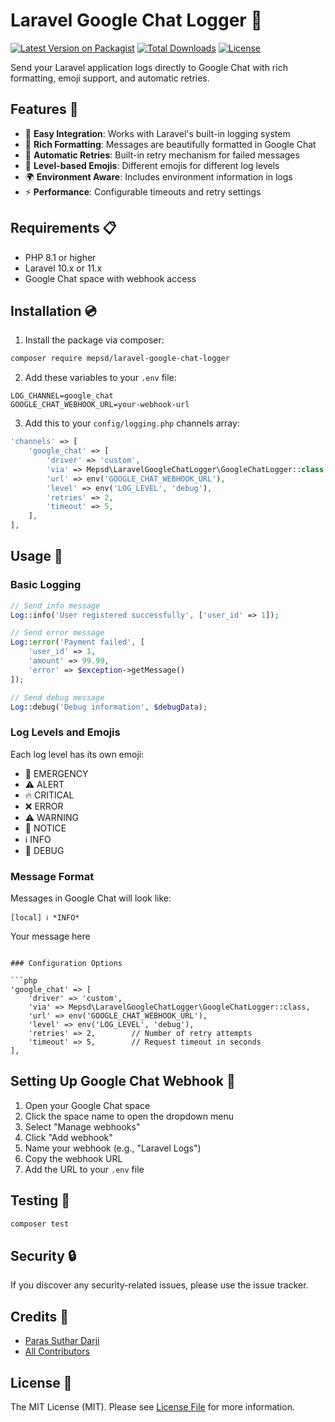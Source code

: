 # Laravel Google Chat Logger 🚀

[![Latest Version on Packagist](https://img.shields.io/packagist/v/mepsd/laravel-google-chat-logger.svg?style=flat-square)](https://packagist.org/packages/mepsd/laravel-google-chat-logger)
[![Total Downloads](https://img.shields.io/packagist/dt/mepsd/laravel-google-chat-logger.svg?style=flat-square)](https://packagist.org/packages/mepsd/laravel-google-chat-logger)
[![License](https://img.shields.io/packagist/l/mepsd/laravel-google-chat-logger.svg?style=flat-square)](https://packagist.org/packages/mepsd/laravel-google-chat-logger)

Send your Laravel application logs directly to Google Chat with rich formatting, emoji support, and automatic retries.

## Features 🌟

- 🎯 **Easy Integration**: Works with Laravel's built-in logging system
- 🎨 **Rich Formatting**: Messages are beautifully formatted in Google Chat
- 🔄 **Automatic Retries**: Built-in retry mechanism for failed messages
- 🎯 **Level-based Emojis**: Different emojis for different log levels
- 🌍 **Environment Aware**: Includes environment information in logs
- ⚡ **Performance**: Configurable timeouts and retry settings

## Requirements 📋

- PHP 8.1 or higher
- Laravel 10.x or 11.x
- Google Chat space with webhook access

## Installation 💿

1. Install the package via composer:
```bash
composer require mepsd/laravel-google-chat-logger
```

2. Add these variables to your `.env` file:
```env
LOG_CHANNEL=google_chat
GOOGLE_CHAT_WEBHOOK_URL=your-webhook-url
```

3. Add this to your `config/logging.php` channels array:
```php
'channels' => [
    'google_chat' => [
        'driver' => 'custom',
        'via' => Mepsd\LaravelGoogleChatLogger\GoogleChatLogger::class,
        'url' => env('GOOGLE_CHAT_WEBHOOK_URL'),
        'level' => env('LOG_LEVEL', 'debug'),
        'retries' => 2,
        'timeout' => 5,
    ],
],
```

## Usage 📝

### Basic Logging

```php
// Send info message
Log::info('User registered successfully', ['user_id' => 1]);

// Send error message
Log::error('Payment failed', [
    'user_id' => 1,
    'amount' => 99.99,
    'error' => $exception->getMessage()
]);

// Send debug message
Log::debug('Debug information', $debugData);
```

### Log Levels and Emojis

Each log level has its own emoji:
- 🚨 EMERGENCY
- ⚠️ ALERT
- 🔥 CRITICAL
- ❌ ERROR
- ⚠️ WARNING
- 📝 NOTICE
- ℹ️ INFO
- 🐛 DEBUG

### Message Format

Messages in Google Chat will look like:
```
[local] ℹ️ *INFO*
```
Your message here
```

### Configuration Options

```php
'google_chat' => [
    'driver' => 'custom',
    'via' => Mepsd\LaravelGoogleChatLogger\GoogleChatLogger::class,
    'url' => env('GOOGLE_CHAT_WEBHOOK_URL'),
    'level' => env('LOG_LEVEL', 'debug'),
    'retries' => 2,        // Number of retry attempts
    'timeout' => 5,        // Request timeout in seconds
],
```

## Setting Up Google Chat Webhook 🔗

1. Open your Google Chat space
2. Click the space name to open the dropdown menu
3. Select "Manage webhooks"
4. Click "Add webhook"
5. Name your webhook (e.g., "Laravel Logs")
6. Copy the webhook URL
7. Add the URL to your `.env` file

## Testing 🧪

```bash
composer test
```

## Security 🔒

If you discover any security-related issues, please use the issue tracker.

## Credits 👏

- [Paras Suthar Darji](https://github.com/mepsd)
- [All Contributors](../../contributors)

## License 📄

The MIT License (MIT). Please see [License File](LICENSE.md) for more information.